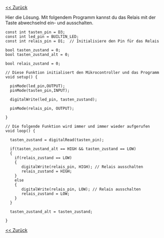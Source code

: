 [<< Zurück](README.md)

Hier die Lösung. Mit folgendem Programm kannst du das Relais mit der Taste abwechselnd ein- und ausschalten.

```
const int tasten_pin = D3;
const int led_pin = BUILTIN_LED;
const int relais_pin = D1;  // Initialisiere den Pin für das Relais

bool tasten_zustand = 0;
bool tasten_zustand_alt = 0;

bool relais_zustand = 0;

// Diese Funktion initialisert den Mikrocontroller und das Programm
void setup() {

  pinMode(led_pin,OUTPUT);
  pinMode(tasten_pin,INPUT);

  digitalWrite(led_pin, tasten_zustand);

  pinMode(relais_pin, OUTPUT);

}

// Die folgende Funktion wird immer und immer wieder aufgerufen
void loop() {

  tasten_zustand = digitalRead(tasten_pin);
  
  if(tasten_zustand_alt == HIGH && tasten_zustand == LOW)
  {
    if(relais_zustand == LOW)
    {
       digitalWrite(relais_pin, HIGH); // Relais ausschalten
       relais_zustand = HIGH;
    }
    else
    {
       digitalWrite(relais_pin, LOW); // Relais ausschalten
       relais_zustand = LOW;
    }
  }

  tasten_zustand_alt = tasten_zustand;

}
```

[<< Zurück](README.md)